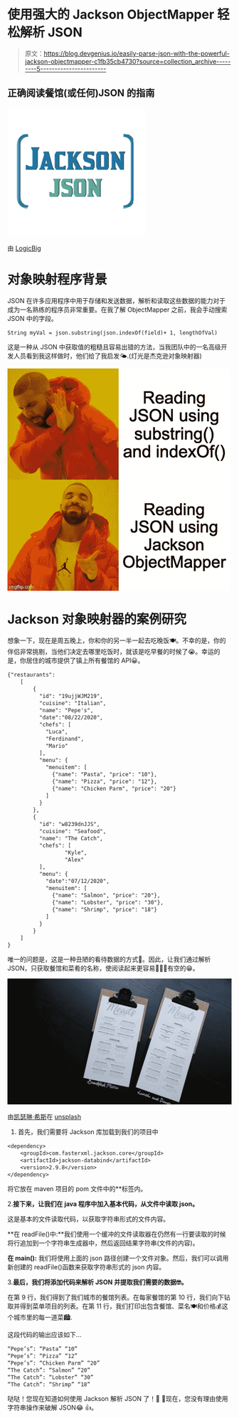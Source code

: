 # 使用强大的 Jackson ObjectMapper 轻松解析 JSON

> 原文：<https://blog.devgenius.io/easily-parse-json-with-the-powerful-jackson-objectmapper-c1fb35cb4730?source=collection_archive---------5----------------------->

## 正确阅读餐馆(或任何)JSON 的指南

![](img/db01b0bb17f8dea2024814cb0ae278cd.png)

由 [LogicBig](https://www.logicbig.com/tutorials/misc/jackson/reader-for-updating.html)

# 对象映射程序背景

JSON 在许多应用程序中用于存储和发送数据，解析和读取这些数据的能力对于成为一名熟练的程序员非常重要。在我了解 ObjectMapper 之前，我会手动搜索 JSON 中的字段。

```
String myVal = json.substring(json.indexOf(field)+ 1, lengthOfVal)
```

这是一种从 JSON 中获取值的粗糙且容易出错的方法，当我团队中的一名高级开发人员看到我这样做时，他们给了我启发🌤️.(灯光是杰克逊对象映射器)

![](img/52655c8cfd03fe7d3a60c552e9f29a24.png)

# Jackson 对象映射器的案例研究

想象一下，现在是周五晚上，你和你的另一半一起去吃晚饭🍽。不幸的是，你的伴侣非常挑剔，当他们决定去哪里吃饭时，就该是吃早餐的时候了😭。幸运的是，你居住的城市提供了镇上所有餐馆的 API😀。

```
{"restaurants":
    [
        {
          "id": "19ujjWJM219",
          "cuisine": "Italian",
          "name": "Pepe's",
          "date":"08/22/2020",
          "chefs": [
            "Luca",
            "Ferdinand",
            "Mario"
          ],
          "menu": {
            "menuitem": [
              {"name": "Pasta", "price": "10"},
              {"name": "Pizza", "price": "12"},
              {"name": "Chicken Parm", "price": "20"}
            ]
          }
        },
        {
          "id": "w8239dnJJS",
          "cuisine": "Seafood",
          "name": "The Catch",
          "chefs": [
                  "Kyle",
                  "Alex"
          ],
          "menu": {
            "date":"07/12/2020",
            "menuitem": [
              {"name": "Salmon", "price": "20"},
              {"name": "Lobster", "price": "30"},
              {"name": "Shrimp", "price": "18"}
            ]
          }
        }
    ]
}
```

唯一的问题是，这是一种丑陋的看待数据的方式🤢。因此，让我们通过解析 JSON，只获取餐馆和菜肴的名称，使阅读起来更容易🍔🥗🍝有空的😁。

![](img/0850e1d7c53c1e3d67e8d70905310366.png)

由[凯瑟琳·希斯](https://unsplash.com/@catherineheath)在 [unsplash](https://unsplash.com/)

1.  首先，我们需要将 Jackson 库加载到我们的项目中

```
<dependency>
    <groupId>com.fasterxml.jackson.core</groupId>
    <artifactId>jackson-databind</artifactId>
    <version>2.9.8</version>
</dependency>
```

将它放在 maven 项目的 pom 文件中的*<dependencies></dependencies>*标签内。

2.**接下来，让我们在 java 程序中加入基本代码，从文件中读取 json。**

这是基本的文件读取代码，以获取字符串形式的文件内容。

**在 readFile()中:**我们使用一个缓冲的文件读取器在仍然有一行要读取的时候将行追加到一个字符串生成器中，然后返回结果字符串(文件的内容)。

**在 main():** 我们将使用上面的 json 路径创建一个文件对象。然后，我们可以调用新创建的 readFile()函数来获取字符串形式的 json 内容。

3.**最后，我们将添加代码来解析 JSON 并提取我们需要的数据🤓。**

在第 9 行，我们得到了我们城市的餐馆列表。在每家餐馆的第 10 行，我们向下钻取并得到菜单项目的列表。在第 11 行，我们打印出包含餐馆、菜名🍽和价格💰这个城市里的每一道菜🏙️.

这段代码的输出应该如下…

```
“Pepe’s”: “Pasta” “10”
“Pepe’s”: “Pizza” “12”
“Pepe’s”: “Chicken Parm” “20”
“The Catch”: “Salmon” “20”
“The Catch”: “Lobster” “30”
“The Catch”: “Shrimp” “18”
```

哒哒！您现在知道如何使用 Jackson 解析 JSON 了！🎉 🎊现在，您没有理由使用字符串操作来破解 JSON😂 👍。